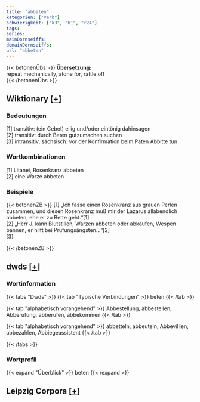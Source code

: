 ```yaml
---
title: "abbeten"
kategorien: ["Verb"]
schwierigkeit: ["k3", "h1", "r24"]
tags:
series:
mainDornseiffs:
domainDornseiffs:
url: "abbeten"
---
```


{{< betonenÜbs >}}
**Übersetzung:**  
repeat mechanically, atone for, rattle  off  
{{< /betonenÜbs >}}

## Wiktionary [[+](https://de.wiktionary.org/wiki/abbeten)]

### Bedeutungen
[1] transitiv: (ein Gebet) eilig und/oder eintönig dahinsagen  
[2] transitiv: durch Beten gutzumachen suchen  
[3] intransitiv, sächsisch: vor der Konfirmation beim Paten Abbitte tun  

### Wortkombinationen
[1] Litanei, Rosenkranz abbeten  
[2] eine Warze abbeten  

### Beispiele
{{< betonenZB >}}
[1] „Ich fasse einen Rosenkranz aus grauen Perlen zusammen, und diesen Rosenkranz muß mir der Lazarus allabendlich abbeten, ehe er zu Bette geht.“[1]  
[2] „Herr J. kann Blutstillen, Warzen abbeten oder abkaufen, Wespen bannen, er hilft bei Prüfungsängsten…“[2]  
[3]  

{{< /betonenZB >}}


## dwds [[+](https://www.dwds.de/wb/abbeten)]

### Wortinformation
{{< tabs "Dwds" >}}
{{< tab "Typische Verbindungen" >}}
beten
{{< /tab >}}

{{< tab "alphabetisch vorangehend" >}}
Abbestellung, abbestellen, Abberufung, abberufen, abbekommen
{{< /tab >}}

{{< tab "alphabetisch vorangehend" >}}
abbetteln, abbeuteln, Abbevillien, abbezahlen, Abbiegeassistent
{{< /tab >}}

{{< /tabs >}}

### Wortprofil
{{< expand "Überblick" >}} beten {{< /expand >}}

## Leipzig Corpora [[+](https://corpora.uni-leipzig.de/en/res?word=abbeten&corpusId=deu_newscrawl-public_2018)]

